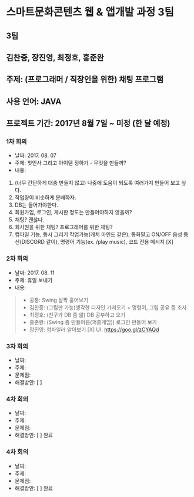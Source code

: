# 스마트문화콘텐츠 웹 & 앱개발 과정 3팀
## 3팀
## 김찬중, 장진영, 최정호, 홍준완 
## 주제: (프로그래머 / 직장인을 위한) 채팅 프로그램
## 사용 언어: JAVA
## 프로젝트 기간: 2017년 8월 7일 ~ 미정 (한 달 예정)

### 1차 회의
* 날짜: 2017. 08. 07
* 주제: 첫인사 그리고 아이템 정하기 - 무엇을 만들까?
* 내용:
1. (너무 간단하게 대충 만들지 않고) 나중에 도움이 되도록 여러가지 만들어 보고 싶다.
2. 작업량이 비슷하게 분배하자.
3. DB는 들어가야한다.
4. 회원가입, 로그인, 게시판 정도는 만들어야하지 않을까?
5. 채팅? 괜찮다.
6. 회사원을 위한 채팅? 프로그래머를 위한 채팅?
7. 컴파일 기능, 동시 그리기 작업가능(캐치 마인드 같은), 통화말고 ON/OFF 음성 통신(DISCORD 같이), 명령어 기능(ex. /play music), 코드 전용 메시지
[X]

### 2차 회의
* 날짜: 2017. 08. 11
* 주제: 휴일 보내기
* 내용: 
> * 공통: Swing 살짝 훑어보기
> * 김찬중: (그림판 가능)생각한 디자인 가져오기 + 명령어, 그림 공유 등 조사
> * 최정호: (친구가 DB 좀 앎) DB 공부하고 오기
> * 홍준완: (Swing 좀 만들어봄(퍼즐게임)) 로그인 만들어 보기
> * 장진영: 컴파일러 알아보기
[X] UI: https://goo.gl/zCYAQd

### 3차 회의
* 날짜: 
* 주제: 
* 문제점: 
* 해결방안: 
[ ] 

### 4차 회의
* 날짜: 
* 주제: 
* 문제점: 
* 해결방안: 
[ ] 완료

### 4차 회의
* 날짜: 
* 주제: 
* 문제점: 
* 해결방안: 
[ ] 완료
